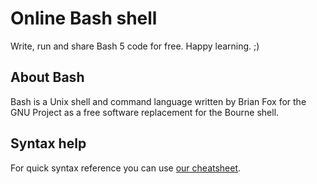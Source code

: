 # Online Bash shell

Write, run and share Bash 5 code for free. Happy learning. ;)

## About Bash

Bash is a Unix shell and command language written by Brian Fox for the GNU Project as a free software replacement for the Bourne shell.

## Syntax help

For quick syntax reference you can use [our cheatsheet](https://onecompiler.com/cheatsheets/bash).
